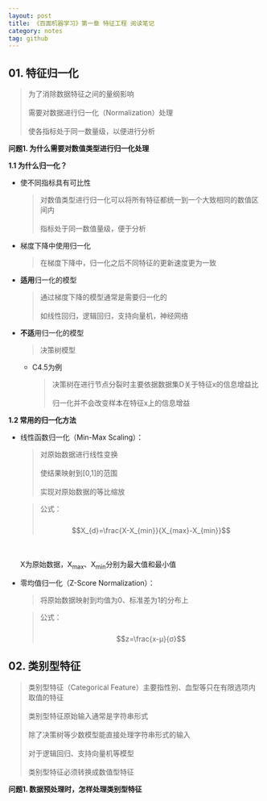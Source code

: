```yaml
---
layout: post
title: 《百面机器学习》第一章 特征工程 阅读笔记
category: notes
tag: github
---
```


## 01. 特征归一化  

>为了消除数据特征之间的量纲影响  
<br>需要对数据进行归一化（Normalization）处理  
<br>使各指标处于同一数量级，以便进行分析  

**问题1. 为什么需要对数值类型进行归一化处理**  

**1.1 为什么归一化？**  

* 使不同指标具有可比性  

	>对数值类型进行归一化可以将所有特征都统一到一个大致相同的数值区间内  
	<br>指标处于同一数值量级，便于分析  

* 梯度下降中使用归一化  

	>在梯度下降中，归一化之后不同特征的更新速度更为一致  

* **适用**归一化的模型  

	>通过梯度下降的模型通常是需要归一化的  
	<br>如线性回归，逻辑回归，支持向量机，神经网络  

- **不适**用归一化的模型  

	>决策树模型  
	
	- C4.5为例  

	  >决策树在进行节点分裂时主要依据数据集D关于特征x的信息增益比  
	  <br>归一化并不会改变样本在特征x上的信息增益  


**1.2 常用的归一化方法**  

* 线性函数归一化（Min-Max Scaling）：  

	>对原始数据进行线性变换  
	<br>使结果映射到[0,1]的范围  
	<br>实现对原始数据的等比缩放  

	>公式：  
	<br>$$X_{d}=\frac{X-X_{min}}{X_{max}-X_{min}}$$  
	<br>
	<br>X为原始数据，X<sub>max</sub>、X<sub>min</sub>分别为最大值和最小值  

* 零均值归一化（Z-Score Normalization）：  

	>将原始数据映射到均值为0、标准差为1的分布上  

	>公式：  
	<br>$$z=\frac{x-μ}{σ}$$  

##  

## 02. 类别型特征  

>类别型特征（Categorical Feature）主要指性别、血型等只在有限选项内取值的特征  
<br>类别型特征原始输入通常是字符串形式  
<br>除了决策树等少数模型能直接处理字符串形式的输入  
<br>对于逻辑回归、支持向量机等模型  
<br>类别型特征必须转换成数值型特征  

**问题1. 数据预处理时，怎样处理类别型特征**  

